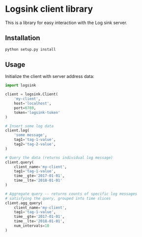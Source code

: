 # Logsink client library
This is a library for easy interaction with the Log sink server.

## Installation
```bash
python setup.py install
```

## Usage
Initialize the client with server address data:

```python
import logsink

client = logsink.Client(
    'my-client',
    host='localhost',
    port=6789,
    token='logsink-token'
)

# Insert some log data
client.log(
    'some message',
    tag1='tag-1-value',
    tag2='tag-2-value',
)

# Query the data (returns individual log message)
client.query(
    client_name='my-client',
    tag1='tag-1-value',
    time__gte='2017-01-01',
    time__lte='2018-01-01'
)

# Aggregate query -- returns counts of specific log messages
# satisfying the query, grouped into time slices
client.agg_query(
    client_name='my-client',
    tag1='tag-1-value',
    time__gte='2017-01-01',
    time__lte='2018-01-01',
    num_intervals=10
)
```

